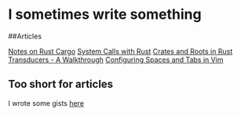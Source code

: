 # I sometimes write something

##Articles

[Notes on Rust Cargo](articles/cargonotes.html)
[System Calls with Rust](articles/syscallsrust.html)
[Crates and Roots in Rust](articles/crates-and-roots.html)
[Transducers - A Walkthrough](articles/transducer.html)
[Configuring Spaces and Tabs in Vim](artices/spacesandtabsvim.html)


## Too short for articles

I wrote some gists [here](https://gist.github.com/GoWind)
